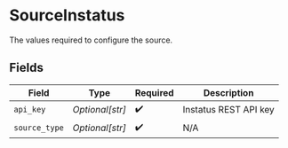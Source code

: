 # SourceInstatus

The values required to configure the source.


## Fields

| Field                 | Type                  | Required              | Description           |
| --------------------- | --------------------- | --------------------- | --------------------- |
| `api_key`             | *Optional[str]*       | :heavy_check_mark:    | Instatus REST API key |
| `source_type`         | *Optional[str]*       | :heavy_check_mark:    | N/A                   |
